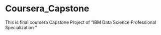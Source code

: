 # Coursera_Capstone
This is final coursera Capstone Project of  "IBM Data Science Professional Specialization "

